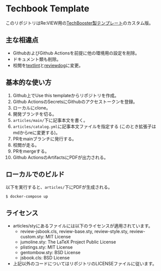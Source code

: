 # Techbook Template

このリポジトリはRe:VIEW用の[TechBooster製テンプレート](https://github.com/TechBooster/ReVIEW-Template)のカスタム版。

## 主な相違点

- GithubおよびGithub Actionsを前提に他の環境用の設定を削除。
- ドキュメント類も削除。
- 校閲を[textlint](https://textlint.github.io/)と[reviewdog](https://github.com/reviewdog/reviewdog)に変更。

## 基本的な使い方

1. Github上でUse this templateからリポジトリを作成。
2. Github ActionsのSecretsにGithubのアクセストークンを登録。
3. ローカルにclone。 
4. 開発ブランチを切る。
5. `articles/main/`下に記事本文を書く。
6. `articles/catalog.yml`に記事本文ファイルを指定する (このとき拡張子はmdからreに変更する)。 
7. PRをmainブランチに発行する。 
8. 校閲が走る。 
9. PRをmergeする。 
10. Github ActionsのArtifactsにPDFが出力される。

## ローカルでのビルド

以下を実行すると、`articles/`下にPDFが生成される。

```shell
$ docker-compose up
```

## ライセンス

- articles/styにあるファイルには以下のライセンスが適用されています。
  - review-jsbook.cls, review-base.sty, review-style.sty, review-custom.sty: MIT License
  - jumoline.sty: The LaTeX Project Public License
  - plistings.sty: MIT License
  - gentombow.sty: BSD License
  - jsbook.cls: BSD License
- 上記以外のコードについてはリポジトリのLICENSEファイルに従います。
